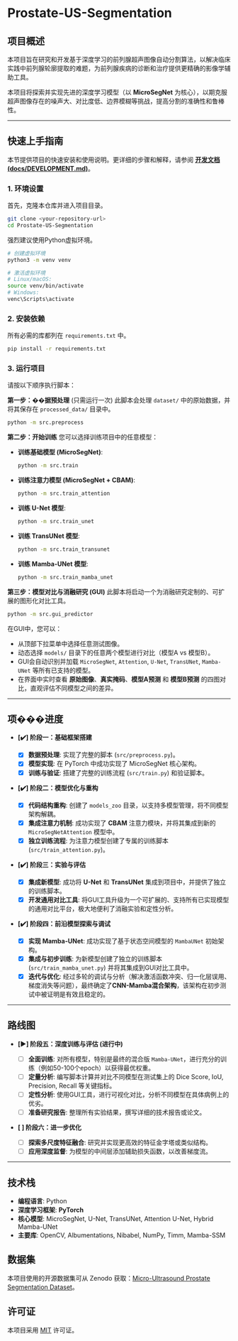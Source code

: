 # Prostate-US-Segmentation

## 项目概述

本项目旨在研究和开发基于深度学习的前列腺超声图像自动分割算法，以解决临床实践中前列腺轮廓提取的难题，为前列腺疾病的诊断和治疗提供更精确的影像学辅助工具。

本项目将探索并实现先进的深度学习模型（以 **MicroSegNet** 为核心），以期克服超声图像存在的噪声大、对比度低、边界模糊等挑战，提高分割的准确性和鲁棒性。

---

## 快速上手指南

本节提供项目的快速安装和使用说明。更详细的步骤和解释，请参阅 [**开发文档 (docs/DEVELOPMENT.md)**](./docs/DEVELOPMENT.md)。

### 1. 环境设置

首先，克隆本仓库并进入项目目录。

```bash
git clone <your-repository-url>
cd Prostate-US-Segmentation
```

强烈建议使用Python虚拟环境。

```bash
# 创建虚拟环境
python3 -m venv venv

# 激活虚拟环境
# Linux/macOS:
source venv/bin/activate
# Windows:
venc\Scripts\activate
```

### 2. 安装依赖

所有必需的库都列在 `requirements.txt` 中。

```bash
pip install -r requirements.txt
```

### 3. 运行项目

请按以下顺序执行脚本：

**第一步：��据预处理** (只需运行一次)
此脚本会处理 `dataset/` 中的原始数据，并将其保存在 `processed_data/` 目录中。

```bash
python -m src.preprocess
```

**第二步：开始训练**
您可以选择训练项目中的任意模型：

- **训练基础模型 (MicroSegNet)**:

  ```bash
  python -m src.train
  ```
- **训练注意力模型 (MicroSegNet + CBAM)**:

  ```bash
  python -m src.train_attention
  ```
- **训练 U-Net 模型**:

  ```bash
  python -m src.train_unet
  ```
- **训练 TransUNet 模型**:

  ```bash
  python -m src.train_transunet
  ```
- **训练 Mamba-UNet 模型**:

  ```bash
  python -m src.train_mamba_unet
  ```

**第三步：模型对比与消融研究 (GUI)**
此脚本将启动一个为消融研究定制的、可扩展的图形化对比工具。

```bash
python -m src.gui_predictor
```

在GUI中，您可以：

- 从顶部下拉菜单中选择任意测试图像。
- 动态选择 `models/` 目录下的任意两个模型进行对比（模型A vs 模型B）。
- GUI会自动识别并加载 `MicroSegNet`, `Attention`, `U-Net`, `TransUNet`, `Mamba-UNet` 等所有已支持的模型。
- 在界面中实时查看 **原始图像**、**真实掩码**、**模型A预测** 和 **模型B预测** 的四图对比，直观评估不同模型之间的差异。

---

## 项���进度

- **[✔️] 阶段一：基础框架搭建**

  - [X] **数据预处理**: 实现了完整的脚本 (`src/preprocess.py`)。
  - [X] **模型实现**: 在 PyTorch 中成功实现了 MicroSegNet 核心架构。
  - [X] **训练与验证**: 搭建了完整的训练流程 (`src/train.py`) 和验证脚本。
- **[✔️] 阶段二：模型优化与重构**

  - [X] **代码结构重构**: 创建了 `models_zoo` 目录，以支持多模型管理，将不同模型架构解耦。
  - [X] **集成注意力机制**: 成功实现了 **CBAM** 注意力模块，并将其集成到新的 `MicroSegNetAttention` 模型中。
  - [X] **独立训练流程**: 为注意力模型创建了专属的训练脚本 (`src/train_attention.py`)。
- **[✔️] 阶段三：实验与评估**

  - [X] **集成新模型**: 成功将 **U-Net** 和 **TransUNet** 集成到项目中，并提供了独立的训练脚本。
  - [X] **开发通用对比工具**: 将GUI工具升级为一个可扩展的、支持所有已实现模型的通用对比平台，极大地便利了消融实验和定性分析。
- **[✔️] 阶段四：前沿模型探索与调试**
  - [X] **实现 Mamba-UNet**: 成功实现了基于状态空间模型的 `MambaUNet` 初始架构。
  - [X] **集成与初步训练**: 为新模型创建了独立的训练脚本 (`src/train_mamba_unet.py`) 并将其集成到GUI对比工具中。
  - [X] **迭代与优化**: 经过多轮的调试与分析（解决激活函数冲突、归一化层误用、梯度消失等问题），最终确定了**CNN-Mamba混合架构**，该架构在初步测试中被证明是有效且稳定的。

---

## 路线图

- **[▶️] 阶段五：深度训练与评估 (进行中)**

  - [ ] **全面训练**: 对所有模型，特别是最终的混合版 `Mamba-UNet`，进行充分的训练（例如50-100个epoch）以获得最优权重。
  - [ ] **定量分析**: 编写脚本计算并对比不同模型在测试集上的 Dice Score, IoU, Precision, Recall 等关键指标。
  - [ ] **定性分析**: 使用GUI工具，进行可视化对比，分析不同模型在具体病例上的优劣。
  - [ ] **准备研究报告**: 整理所有实验结果，撰写详细的技术报告或论文。
- **[ ] 阶段六：进一步优化**

  - [ ] **探索多尺度特征融合**: 研究并实现更高效的特征金字塔或类似结构。
  - [ ] **应用深度监督**: 为模型的中间层添加辅助损失函数，以改善梯度流。

---

## 技术栈

* **编程语言**: Python
* **深度学习框架**: **PyTorch**
* **核心模型**: MicroSegNet, U-Net, TransUNet, Attention U-Net, Hybrid Mamba-UNet
* **主要库**: OpenCV, Albumentations, Nibabel, NumPy, Timm, Mamba-SSM

## 数据集

本项目使用的开源数据集可从 Zenodo 获取：[Micro-Ultrasound Prostate Segmentation Dataset](https://zenodo.org/records/10475293)。

## 许可证

本项目采用 [MIT](./LICENSE) 许可证。